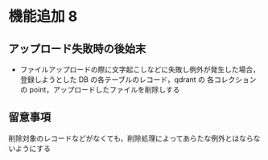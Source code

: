 # 機能追加 8

## アップロード失敗時の後始末

- ファイルアップロードの際に文字起こしなどに失敗し例外が発生した場合，登録しようとした DB の各テーブルのレコード，qdrant の 各コレクションの point，アップロードしたファイルを削除しする

## 留意事項

削除対象のレコードなどがなくても，削除処理によってあらたな例外とはならないようにする
